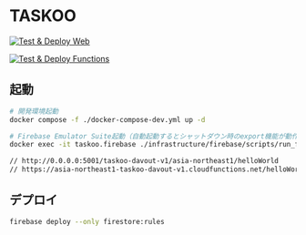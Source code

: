# TASKOO

[![Test & Deploy Web](https://github.com/undefeated-davout/taskoo/actions/workflows/test-deploy-web.yml/badge.svg)](https://github.com/undefeated-davout/taskoo/actions/workflows/test-deploy-web.yml)

[![Test & Deploy Functions](https://github.com/undefeated-davout/taskoo/actions/workflows/test-deploy-functions.yml/badge.svg)](https://github.com/undefeated-davout/taskoo/actions/workflows/test-deploy-functions.yml)

## 起動

```bash
# 開発環境起動
docker compose -f ./docker-compose-dev.yml up -d

# Firebase Emulator Suite起動（自動起動するとシャットダウン時のexport機能が動作しないため手動起動）
docker exec -it taskoo.firebase ./infrastructure/firebase/scripts/run_firebase_emulators.sh

// http://0.0.0.0:5001/taskoo-davout-v1/asia-northeast1/helloWorld
// https://asia-northeast1-taskoo-davout-v1.cloudfunctions.net/helloWorld
```

## デプロイ

```bash
firebase deploy --only firestore:rules
```

